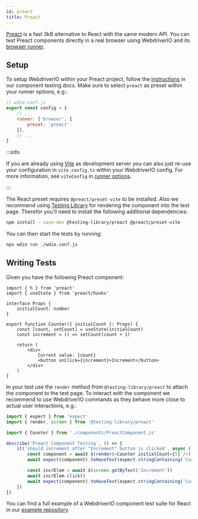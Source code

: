```yaml
---
id: preact
title: Preact
---
```


[Preact](https://preactjs.com/) is a fast 3kB alternative to React with the same modern API. You can test Preact components directly in a real browser using WebdriverIO and its [browser runner](/docs/runner#browser-runner).

## Setup

To setup WebdriverIO within your Preact project, follow the [instructions](/docs/component-testing#set-up) in our component testing docs. Make sure to select `preact` as preset within your runner options, e.g.:

```js
// wdio.conf.js
export const config = {
    // ...
    runner: ['browser', {
        preset: 'preact'
    }],
    // ...
}
```

:::info

If you are already using [Vite](https://vitejs.dev/) as development server you can also just re-use your configuration in `vite.config.ts` within your WebdriverIO config. For more information, see `viteConfig` in [runner options](/docs/runner#runner-options).

:::

The React preset requires `@preact/preset-vite` to be installed. Also we recommend using [Testing Library](https://testing-library.com/) for rendering the component into the test page. Therefor you'll need to install the following additional dependencies:

```sh npm2yarn
npm install --save-dev @testing-library/preact @preact/preset-vite
```

You can then start the tests by running:

```sh
npx wdio run ./wdio.conf.js
```

## Writing Tests

Given you have the following Preact component:

```tsx title="./components/Component.jsx"
import { h } from 'preact'
import { useState } from 'preact/hooks'

interface Props {
    initialCount: number
}

export function Counter({ initialCount }: Props) {
    const [count, setCount] = useState(initialCount)
    const increment = () => setCount(count + 1)

    return (
        <div>
            Current value: {count}
            <button onClick={increment}>Increment</button>
        </div>
    )
}

```

In your test use the `render` method from `@testing-library/preact` to attach the component to the test page. To interact with the component we recommend to use WebdriverIO commands as they behave more close to actual user interactions, e.g.:

```ts title="app.test.tsx"
import { expect } from 'expect'
import { render, screen } from '@testing-library/preact'

import { Counter } from './components/PreactComponent.js'

describe('Preact Component Testing', () => {
    it('should increment after "Increment" button is clicked', async () => {
        const component = await $(render(<Counter initialCount={5} />))
        await expect(component).toHaveText(expect.stringContaining('Current value: 5'))

        const incrElem = await $(screen.getByText('Increment'))
        await incrElem.click()
        await expect(component).toHaveText(expect.stringContaining('Current value: 6'))
    })
})
```

You can find a full example of a WebdriverIO component test suite for React in our [example repository](https://github.com/webdriverio/component-testing-examples/tree/main/react-typescript-vite).
